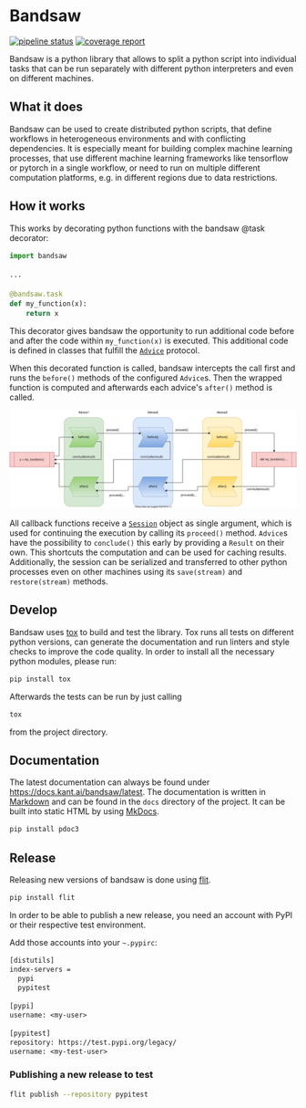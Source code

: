 # Bandsaw

 [![pipeline status](https://gitlab.com/kantai/bandsaw/badges/mainline/pipeline.svg)](https://gitlab.com/kantai/bandsaw/-/commits/mainline)
 [![coverage report](https://gitlab.com/kantai/bandsaw/badges/mainline/coverage.svg)](https://gitlab.com/kantai/bandsaw/-/commits/mainline)

Bandsaw is a python library that allows to split a python script into individual tasks
that can be run separately with different python interpreters and even on different
machines.

## What it does

Bandsaw can be used to create distributed python scripts, that define workflows in
heterogeneous environments and with conflicting dependencies. It is especially meant
for  building complex machine learning processes, that use different machine learning
frameworks like tensorflow or pytorch in a single workflow, or need to run on multiple
different computation platforms, e.g. in different regions due to data restrictions.

## How it works

This works by decorating python functions with the bandsaw @task decorator:

```python
import bandsaw

...

@bandsaw.task
def my_function(x):
    return x

```

This decorator gives bandsaw the opportunity to run additional code before and after the
code within `my_function(x)` is executed. This additional code is defined in 
classes that fulfill the [`Advice`](bandsaw/advice.py) protocol.

When this decorated function is called, bandsaw intercepts the call first and runs the 
`before()` methods of the configured `Advice`s. Then the wrapped function is computed
and afterwards each advice's `after()` method is called.

![Diagram of an advised call](docs/Session.svg)

All callback functions receive a [`Session`](bandsaw/session.py) object as single
argument, which is used for continuing the execution by calling its `proceed()` method.
`Advice`s have the possibility to `conclude()` this early by providing a `Result` on
their own. This shortcuts the computation and can be used for caching results.
Additionally, the session can be serialized and transferred to other python
processes even on other machines using its `save(stream)` and `restore(stream)`
methods.


## Develop

Bandsaw uses [tox](https://tox.wiki/en/latest/index.html) to build and test the library. 
Tox runs all tests on different python versions, can generate the documentation and run
linters and style checks to improve the code quality.
In order to install all the necessary python modules, please run:

```bash
pip install tox
```

Afterwards the tests can be run by just calling

```bash
tox
```

from the project directory.

## Documentation

The latest documentation can always be found under https://docs.kant.ai/bandsaw/latest.
The documentation is written in [Markdown](https://daringfireball.net/projects/markdown/)
and can be found in the `docs` directory of the project. It can be built into static
HTML by using [MkDocs](https://www.mkdocs.org/).


```bash
pip install pdoc3
```


## Release

Releasing new versions of bandsaw is done using [flit](https://flit.readthedocs.io/en/latest/).

```bash
pip install flit
```

In order to be able to publish a new release, you need an account with PyPI or their
respective test environment.

Add those accounts into your `~.pypirc`:
```
[distutils]
index-servers =
  pypi
  pypitest

[pypi]
username: <my-user> 

[pypitest]
repository: https://test.pypi.org/legacy/
username: <my-test-user>
```


### Publishing a new release to test

```bash
flit publish --repository pypitest
```